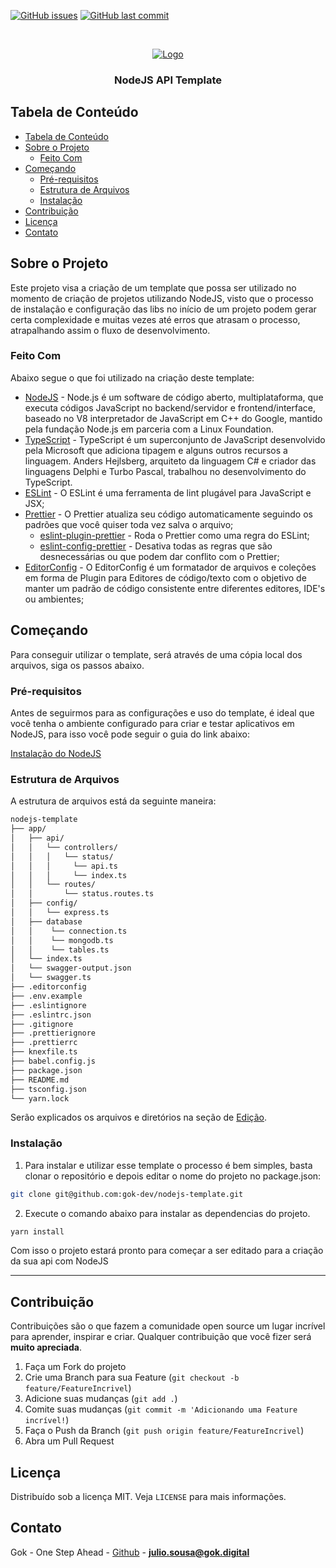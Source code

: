 <!-- PROJECT SHIELDS -->

[![GitHub issues](https://img.shields.io/github/issues-raw/gok-dev/nodejs-template.svg)](https://github.com/gok-dev/nodejs-template/issues)
[![GitHub last commit](https://img.shields.io/github/last-commit/gok-dev/nodejs-template.svg)](https://github.com/gok-dev/nodejs-template/commits/main)

<!-- PROJECT LOGO -->
<br />
<p align="center">
  <a href="https://gok.digital">
    <img src="https://avatars1.githubusercontent.com/u/44470542?s=200&v=4" alt="Logo">
  </a>

  <h3 align="center">NodeJS API Template</h3>
</p>

<!-- TABLE OF CONTENTS -->

## Tabela de Conteúdo

- [Tabela de Conteúdo](#tabela-de-conte%C3%BAdo)
- [Sobre o Projeto](#sobre-o-projeto)
  - [Feito Com](#feito-com)
- [Começando](#come%C3%A7ando)
  - [Pré-requisitos](#pr%C3%A9-requisitos)
  - [Estrutura de Arquivos](#estrutura-de-arquivos)
  - [Instalação](#instala%C3%A7%C3%A3o)
- [Contribuição](#contribui%C3%A7%C3%A3o)
- [Licença](#licen%C3%A7a)
- [Contato](#contato)

<!-- ABOUT THE PROJECT -->

## Sobre o Projeto

Este projeto visa a criação de um template que possa ser utilizado no momento de criação de projetos utilizando NodeJS, visto que o processo de instalação e configuração das libs no início de um projeto podem gerar certa complexidade e muitas vezes até erros que atrasam o processo, atrapalhando assim o fluxo de desenvolvimento.

### Feito Com

Abaixo segue o que foi utilizado na criação deste template:

- [NodeJS](https://nodejs.org) - Node.js é um software de código aberto, multiplataforma, que executa códigos JavaScript no backend/servidor e frontend/interface, baseado no V8 interpretador de JavaScript em C++ do Google, mantido pela fundação Node.js em parceria com a Linux Foundation.
- [TypeScript](https://www.typescriptlang.org/) - TypeScript é um superconjunto de JavaScript desenvolvido pela Microsoft que adiciona tipagem e alguns outros recursos a linguagem. Anders Hejlsberg, arquiteto da linguagem C# e criador das linguagens Delphi e Turbo Pascal, trabalhou no desenvolvimento do TypeScript.
- [ESLint](https://eslint.org/) - O ESLint é uma ferramenta de lint plugável para JavaScript e JSX;
- [Prettier](https://prettier.io/) - O Prettier atualiza seu código automaticamente seguindo os padrões que você quiser toda vez salva o arquivo;
  - [eslint-plugin-prettier](https://github.com/prettier/eslint-plugin-prettier) - Roda o Prettier como uma regra do ESLint;
  - [eslint-config-prettier](https://github.com/prettier/eslint-config-prettier) - Desativa todas as regras que são desnecessárias ou que podem dar conflito com o Prettier;
- [EditorConfig](https://editorconfig.org/) - O EditorConfig é um formatador de arquivos e coleções em forma de Plugin para Editores de código/texto com o objetivo de manter um padrão de código consistente entre diferentes editores, IDE's ou ambientes;

<!-- GETTING STARTED -->

## Começando

Para conseguir utilizar o template, será através de uma cópia local dos arquivos, siga os passos abaixo.

### Pré-requisitos

Antes de seguirmos para as configurações e uso do template, é ideal que você tenha o ambiente configurado para criar e testar aplicativos em NodeJS, para isso você pode seguir o guia do link abaixo:

[Instalação do NodeJS](https://nodejs.org/en/download/)

### Estrutura de Arquivos

A estrutura de arquivos está da seguinte maneira:

```bash
nodejs-template
├── app/
│   ├── api/
│   │   └── controllers/
│   │   │   └── status/
│   │   │     └── api.ts
│   │   │     └── index.ts
│   │   └── routes/
│   │       └── status.routes.ts
│   ├── config/
│   │   └── express.ts
│   ├── database
│   │    └── connection.ts
│   │    └── mongodb.ts
│   │    └── tables.ts
│   └── index.ts
│   └── swagger-output.json
│   └── swagger.ts
├── .editorconfig
├── .env.example
├── .eslintignore
├── .eslintrc.json
├── .gitignore
├── .prettierignore
├── .prettierrc
├── knexfile.ts
├── babel.config.js
├── package.json
├── README.md
├── tsconfig.json
└── yarn.lock
```

Serão explicados os arquivos e diretórios na seção de [Edição](#edição).

### Instalação

1. Para instalar e utilizar esse template o processo é bem simples, basta clonar o repositório e depois editar o nome do projeto no package.json:

```sh
git clone git@github.com:gok-dev/nodejs-template.git
```

2. Execute o comando abaixo para instalar as dependencias do projeto.

```sh
yarn install
```

Com isso o projeto estará pronto para começar a ser editado para a criação da sua api com NodeJS

---

<!-- CONTRIBUTING -->

## Contribuição

Contribuições são o que fazem a comunidade open source um lugar incrível para aprender, inspirar e criar. Qualquer contribuição que você fizer será **muito apreciada**.

1. Faça um Fork do projeto
2. Crie uma Branch para sua Feature (`git checkout -b feature/FeatureIncrivel`)
3. Adicione suas mudanças (`git add .`)
4. Comite suas mudanças (`git commit -m 'Adicionando uma Feature incrível!`)
5. Faça o Push da Branch (`git push origin feature/FeatureIncrivel`)
6. Abra um Pull Request

<!-- LICENSE -->

## Licença

Distribuído sob a licença MIT. Veja `LICENSE` para mais informações.

<!-- CONTACT -->

## Contato

Gok - One Step Ahead - [Github](https://github.com/gok-dev) - **julio.sousa@gok.digital**
